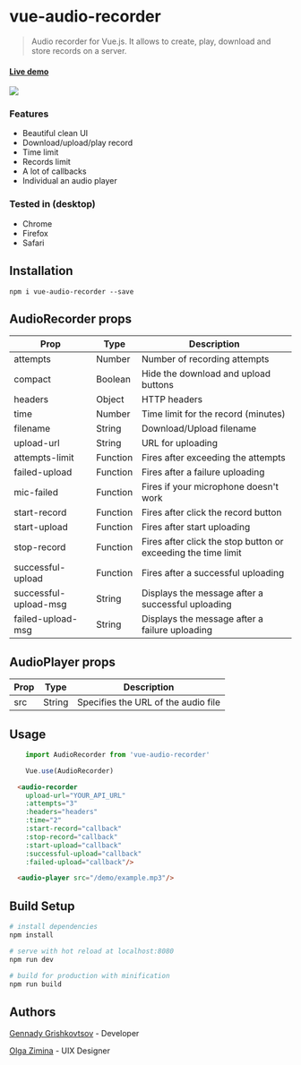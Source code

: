 # vue-audio-recorder

> Audio recorder for Vue.js. It allows to create, play, download and store records on a server.

#### [Live demo](https://jsfiddle.net/grishkovelli/rb1anxyj/)

![](https://raw.githubusercontent.com/grishkovelli/vue-audio-recorder/master/screenshot.png)

### Features

- Beautiful clean UI
- Download/upload/play record
- Time limit
- Records limit
- A lot of callbacks
- Individual an audio player

### Tested in (desktop)

- Chrome
- Firefox
- Safari

## Installation

```
npm i vue-audio-recorder --save
```

## AudioRecorder props

| Prop                  | Type     | Description                                                     |
| --------------------- | -------- | --------------------------------------------------------------- |
| attempts              | Number   | Number of recording attempts                                    |
| compact               | Boolean  | Hide the download and upload buttons                            |
| headers               | Object   | HTTP headers                                                    |
| time                  | Number   | Time limit for the record (minutes)                             |
| filename              | String   | Download/Upload filename                                        |
| upload-url            | String   | URL for uploading                                               |
| attempts-limit        | Function | Fires after exceeding the attempts                              |
| failed-upload         | Function | Fires after a failure uploading                                 |
| mic-failed            | Function | Fires if your microphone doesn't work                           |
| start-record          | Function | Fires after click the record button                             |
| start-upload          | Function | Fires after start uploading                                     |
| stop-record           | Function | Fires after click the stop button or exceeding the time limit   |
| successful-upload     | Function | Fires after a successful uploading                              |
| successful-upload-msg | String   | Displays the message after a successful uploading               |
| failed-upload-msg     | String   | Displays the message after a failure uploading                  |

## AudioPlayer props
| Prop                  | Type     | Description                                                     |
| --------------------- | -------- | --------------------------------------------------------------- |
| src                   | String   | Specifies the URL of the audio file                             |

## Usage

```js
    import AudioRecorder from 'vue-audio-recorder'

    Vue.use(AudioRecorder)
```

```html
  <audio-recorder
    upload-url="YOUR_API_URL"
    :attempts="3"
    :headers="headers"
    :time="2"
    :start-record="callback"
    :stop-record="callback"
    :start-upload="callback"
    :successful-upload="callback"
    :failed-upload="callback"/>
```

```html
  <audio-player src="/demo/example.mp3"/>
```

## Build Setup

``` bash
# install dependencies
npm install

# serve with hot reload at localhost:8080
npm run dev

# build for production with minification
npm run build
```

## Authors

[Gennady Grishkovtsov](https://www.linkedin.com/in/grishkovtsov/) - Developer

[Olga Zimina](https://www.behance.net/zimin4ik) - UIX Designer
